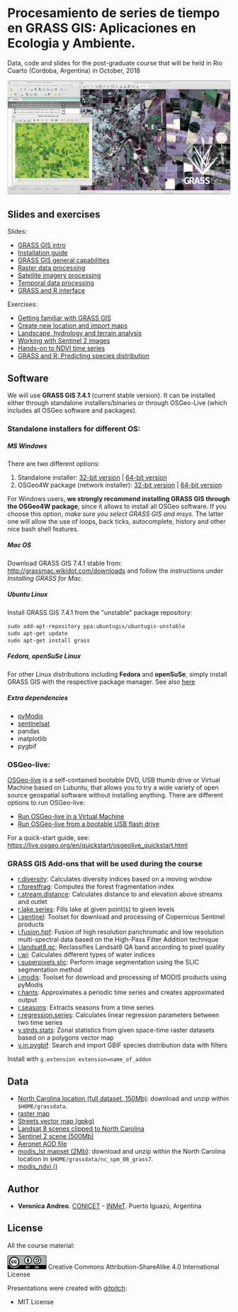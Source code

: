 # Procesamiento de series de tiempo en GRASS GIS: Aplicaciones en Ecologia y Ambiente.

Data, code and slides for the post-graduate course that will be held in Rio Cuarto (Cordoba, Argentina) in October, 2018

![Flyer course in Rio Cuarto](assets/img/image_flyer.png)

## Slides and exercises

Slides:

- [GRASS GIS intro](https://gitpitch.com/veroandreo/curso-grass-gis-rioiv/master?p=slides/01_general_intro_grass&grs=gitlab)
- [Installation guide](https://gitpitch.com/veroandreo/curso-grass-gis-rioiv/master?p=slides/00_installation&grs=gitlab)
- [GRASS GIS general capabilities](https://gitpitch.com/veroandreo/curso-grass-gis-rioiv/master?p=slides/02_general_intro_capabilities&grs=gitlab)
- [Raster data processing](https://gitpitch.com/veroandreo/curso-grass-gis-rioiv/master?p=slides/03_raster&grs=gitlab)
- [Satellite imagery processing](https://gitpitch.com/veroandreo/curso-grass-gis-rioiv/master?p=slides/04_imagery&grs=gitlab)
- [Temporal data processing](https://gitpitch.com/veroandreo/curso-grass-gis-rioiv/master?p=slides/05_temporal&grs=gitlab)
- [GRASS and R interface](https://gitpitch.com/veroandreo/curso-grass-gis-rioiv/master?p=slides/06_R_grass&grs=gitlab)

Exercises:

- [Getting familiar with GRASS GIS](https://gitpitch.com/veroandreo/curso-grass-gis-rioiv/master?p=exercises/01_getting_familiar&grs=gitlab#/)
- [Create new location and import maps](https://gitpitch.com/veroandreo/curso-grass-gis-rioiv/master?p=exercises/02_create_new_location&grs=gitlab#/)
- [Landscape, hydrology and terrain analysis](https://gitpitch.com/veroandreo/curso-grass-gis-rioiv/master?p=exercises/03_raster_exercises&grs=gitlab#/)
- [Working with Sentinel 2 images](https://gitpitch.com/veroandreo/curso-grass-gis-rioiv/master?p=exercises/04_processing_sentinel2&grs=gitlab#/)
- [Hands-on to NDVI time series](https://gitpitch.com/veroandreo/curso-grass-gis-rioiv/master?p=exercises/05_ndvi_time_series&grs=gitlab#/)
- [GRASS and R: Predicting species distribution](https://gitpitch.com/veroandreo/curso-grass-gis-rioiv/master?p=exercises/06_predicting_species_distribution&grs=gitlab#/)

## Software

We will use **GRASS GIS 7.4.1** (current stable version). It can be installed either 
through standalone installers/binaries or through OSGeo-Live (which includes all
OSGeo software and packages).

### Standalone installers for different OS:

##### MS Windows

There are two different options:
1. Standalone installer: [32-bit version](https://grass.osgeo.org/grass74/binary/mswindows/native/x86/WinGRASS-7.4.1-1-Setup-x86.exe) | [64-bit version](https://grass.osgeo.org/grass74/binary/mswindows/native/x86_64/WinGRASS-7.4.1-1-Setup-x86_64.exe) 
2. OSGeo4W package (network installer): [32-bit version](http://download.osgeo.org/osgeo4w/osgeo4w-setup-x86.exe) | [64-bit version](http://download.osgeo.org/osgeo4w/osgeo4w-setup-x86_64.exe) 

For Windows users, **we strongly recommend installing GRASS GIS through the OSGeo4W package**, 
since it allows to install all OSGeo software. If you choose this option, 
*make sure you select GRASS GIS and msys*. The latter one will allow 
the use of loops, back ticks, autocomplete, history and other nice bash shell
features.

##### Mac OS

Download GRASS GIS 7.4.1 stable from: http://grassmac.wikidot.com/downloads and follow the instructions under *Installing GRASS for Mac*.

##### Ubuntu Linux

Install GRASS GIS 7.4.1 from the "unstable" package repository:

```
sudo add-apt-repository ppa:ubuntugis/ubuntugis-unstable
sudo apt-get update
sudo apt-get install grass
```

##### Fedora, openSuSe Linux

For other Linux distributions including **Fedora** and **openSuSe**, simply install GRASS GIS with the respective package manager. See also [here](https://grass.osgeo.org/download/software/)

##### Extra dependencies

- [pyModis](http://www.pymodis.org) 
- [sentinelsat](https://github.com/sentinelsat/sentinelsat)
- pandas
- matplotlib
- pygbif

### OSGeo-live: 

[OSGeo-live](https://live.osgeo.org/) is a self-contained bootable DVD, USB thumb
drive or Virtual Machine based on Lubuntu, that allows you to try a wide variety
of open source geospatial software without installing anything. There are 
different options to run OSGeo-live:

* [Run OSGeo-live in a Virtual Machine](https://live.osgeo.org/en/quickstart/virtualization_quickstart.html)
* [Run OSGeo-live from a bootable USB flash drive](https://live.osgeo.org/en/quickstart/usb_quickstart.html)

For a quick-start guide, see: https://live.osgeo.org/en/quickstart/osgeolive_quickstart.html

### GRASS GIS Add-ons that will be used during the course

* [r.diversity](https://grass.osgeo.org/grass7/manuals/addons/r.diversity.html): Calculates diversity indices based on a moving window
* [r.forestfrag](https://grass.osgeo.org/grass7/manuals/addons/r.forestfrag.html): Computes the forest fragmentation index
* [r.stream.distance](https://grass.osgeo.org/grass7/manuals/addons/r.stream.distance.html): Calculates distance to and elevation above streams and outlet
* [r.lake.series](https://grass.osgeo.org/grass7/manuals/addons/r.lake.series.html): Fills lake at given point(s) to given levels
* [i.sentinel](https://grass.osgeo.org/grass7/manuals/addons/i.sentinel.html): Toolset for download and processing of Copernicus Sentinel products
* [i.fusion.hpf](https://grass.osgeo.org/grass7/manuals/addons/i.fusion.hpf.html): Fusion of high resolution panchromatic and low resolution multi-spectral data based on the High-Pass Filter Addition technique
* [i.landsat8.qc](https://grass.osgeo.org/grass7/manuals/addons/i.landsat8.qc.html): Reclassifies Landsat8 QA band according to pixel quality
* [i.wi](https://grass.osgeo.org/grass7/manuals/addons/i.wi.html): Calculates different types of water indices
* [i.superpixels.slic](https://grass.osgeo.org/grass7/manuals/addons/i.superpixels.slic.html): Perform image segmentation using the SLIC segmentation method
* [i.modis](https://grass.osgeo.org/grass7/manuals/addons/i.modis.html): Toolset for download and processing of MODIS products using pyModis
* [r.hants](https://grass.osgeo.org/grass7/manuals/addons/r.hants.html): Approximates a periodic time series and creates approximated output
* [r.seasons](https://grass.osgeo.org/grass7/manuals/addons/r.seasons.html): Extracts seasons from a time series
* [r.regression.series](https://grass.osgeo.org/grass7/manuals/addons/r.regression.series.html): Calculates linear regression parameters between two time series
* [v.strds.stats](https://grass.osgeo.org/grass7/manuals/addons/v.strds.stats.html): Zonal statistics from given space-time raster datasets based on a polygons vector map
* [v.in.pygbif](https://grass.osgeo.org/grass7/manuals/addons/v.in.pygbif.html): Search and import GBIF species distribution data with filters
<!---
* [r.learn.ml](https://grass.osgeo.org/grass7/manuals/addons/r.learn.ml.html): Supervised classification and regression of GRASS GIS raster maps using the python scikit-learn package
--->
Install with `g.extension extension=name_of_addon`

## Data

* [North Carolina location (full dataset, 150Mb)](https://grass.osgeo.org/sampledata/north_carolina/nc_spm_08_grass7.zip): download and unzip within `$HOME/grassdata`.
* [raster map]()
* [Streets vector map (gpkg)](https://gitlab.com/veroandreo/curso-grass-gis-rioiv/blob/master/data/streets.gpkg)
* [Landsat 8 scenes clipped to North Carolina](https://gitlab.com/veroandreo/curso-grass-gis-rioiv/blob/master/data/NC_L8_scenes.zip)
* [Sentinel 2 scene (500Mb)]()
* [Aeronet AOD file](https://gitlab.com/veroandreo/curso-grass-gis-rioiv/blob/master/data/180819_180825_EPA-Res_Triangle_Pk.zip)
* [modis_lst mapset (2Mb)](https://gitlab.com/veroandreo/grass-gis-geostat-2018/blob/master/data/modis_lst.zip): download and unzip within the North Carolina location in `$HOME/grassdata/nc_spm_08_grass7`.
* [modis_ndvi ()]()

## Author

* **Veronica Andreo**. [CONICET](http://www.conicet.gov.ar/) - [INMeT](https://www.argentina.gob.ar/salud/inmet). Puerto Iguazú, Argentina

## License

All the course material:

[![Creative Commons License](assets/img/ccbysa.png)](http://creativecommons.org/licenses/by-sa/4.0/) Creative Commons Attribution-ShareAlike 4.0 International License

Presentations were created with [gitpitch](https://gitpitch.com/):

* MIT License
